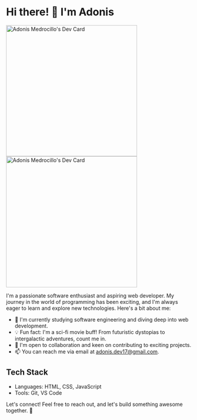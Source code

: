 # Hi there! 👋 I'm Adonis
<a href="https://app.daily.dev/adonis_dev17"><img src="https://api.daily.dev/devcards/v2/5AwgkbJ457b6HUpTl9Z1y.png?type=default&r=ro3" width="356" alt="Adonis Medrocillo's Dev Card"/></a>
<a href="https://app.daily.dev/adonis_dev17"><img src="./devcard.png" width="356" alt="Adonis Medrocillo's Dev Card"/></a>

I'm a passionate software enthusiast and aspiring web developer. My journey in the world of programming has been exciting, and I'm always eager to learn and explore new technologies. Here's a bit about me:

- 🌱 I'm currently studying software engineering and diving deep into web development.
- 💡 Fun fact: I'm a sci-fi movie buff! From futuristic dystopias to intergalactic adventures, count me in.
- 🤝 I'm open to collaboration and keen on contributing to exciting projects.
- 📫 You can reach me via email at adonis.dev17@gmail.com.

## Tech Stack

- Languages: HTML, CSS, JavaScript
- Tools: Git, VS Code

Let's connect! Feel free to reach out, and let's build something awesome together. 🌟

<!---
adonis-dev17/adonis-dev17 is a ✨ special ✨ repository because its `README.md` (this file) appears on your GitHub profile.
You can click the Preview link to take a look at your changes.
--->
